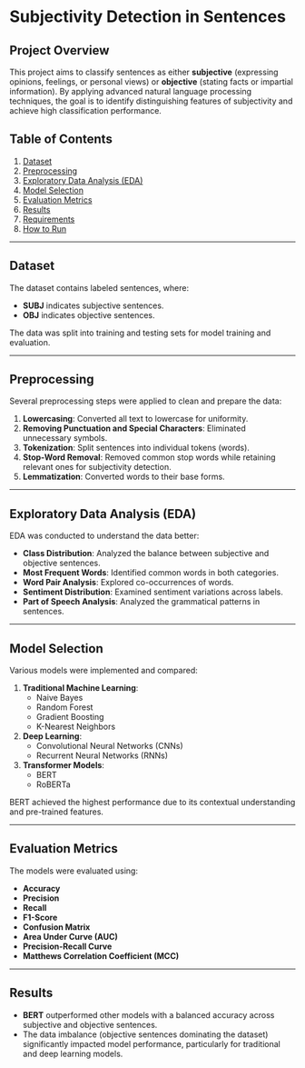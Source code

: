 # Subjectivity Detection in Sentences

## Project Overview
This project aims to classify sentences as either **subjective** (expressing opinions, feelings, or personal views) or **objective** (stating facts or impartial information). By applying advanced natural language processing techniques, the goal is to identify distinguishing features of subjectivity and achieve high classification performance.

## Table of Contents
1. [Dataset](#dataset)
2. [Preprocessing](#preprocessing)
3. [Exploratory Data Analysis (EDA)](#exploratory-data-analysis-eda)
4. [Model Selection](#model-selection)
5. [Evaluation Metrics](#evaluation-metrics)
6. [Results](#results)
7. [Requirements](#requirements)
8. [How to Run](#how-to-run)

---

## Dataset
The dataset contains labeled sentences, where:
- **SUBJ** indicates subjective sentences.
- **OBJ** indicates objective sentences.

The data was split into training and testing sets for model training and evaluation.

---

## Preprocessing
Several preprocessing steps were applied to clean and prepare the data:
1. **Lowercasing**: Converted all text to lowercase for uniformity.
2. **Removing Punctuation and Special Characters**: Eliminated unnecessary symbols.
3. **Tokenization**: Split sentences into individual tokens (words).
4. **Stop-Word Removal**: Removed common stop words while retaining relevant ones for subjectivity detection.
5. **Lemmatization**: Converted words to their base forms.

---

## Exploratory Data Analysis (EDA)
EDA was conducted to understand the data better:
- **Class Distribution**: Analyzed the balance between subjective and objective sentences.
- **Most Frequent Words**: Identified common words in both categories.
- **Word Pair Analysis**: Explored co-occurrences of words.
- **Sentiment Distribution**: Examined sentiment variations across labels.
- **Part of Speech Analysis**: Analyzed the grammatical patterns in sentences.

---

## Model Selection
Various models were implemented and compared:
1. **Traditional Machine Learning**:
   - Naive Bayes
   - Random Forest
   - Gradient Boosting
   - K-Nearest Neighbors
2. **Deep Learning**:
   - Convolutional Neural Networks (CNNs)
   - Recurrent Neural Networks (RNNs)
3. **Transformer Models**:
   - BERT
   - RoBERTa

BERT achieved the highest performance due to its contextual understanding and pre-trained features.

---

## Evaluation Metrics
The models were evaluated using:
- **Accuracy**
- **Precision**
- **Recall**
- **F1-Score**
- **Confusion Matrix**
- **Area Under Curve (AUC)**
- **Precision-Recall Curve**
- **Matthews Correlation Coefficient (MCC)**

---

## Results
- **BERT** outperformed other models with a balanced accuracy across subjective and objective sentences.
- The data imbalance (objective sentences dominating the dataset) significantly impacted model performance, particularly for traditional and deep learning models.